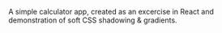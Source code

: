 A simple calculator app, created as an excercise in React and demonstration of soft CSS shadowing & gradients.

